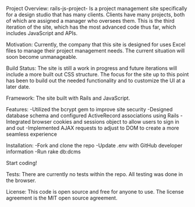 Project Overview: rails-js-project- Is a project management site specifically for a design studio that has many clients. Clients have many projects, both of which are assigned a manager who oversees them. This is the third iteration of the site, which has the most advanced code thus far, which includes JavaScript and APIs.

Motivation: Currently, the company that this site is designed for uses Excel files to manage their project management needs. The current situation will soon become unmanageable.

Build Status: The site is still a work in progress and future iterations will include a more built out CSS structure. The focus for the site up to this point has been to build out the needed functionality and to customize the UI at a later date.

Framework: The site built with Rails and JavaScript.

Features:
-Utilized the bcrypt gem to improve site security
-Designed database schema and configured ActiveRecord associations using Rails 
-Integrated browser cookies and sessions object to allow users to sign in and out 
-Implemented AJAX requests to adjust to DOM to create a more seamless experience

Installation:
-Fork and clone the repo
-Update .env with GitHub developer information
-Run rake db:dcms

Start coding!

Tests: There are currently no tests within the repo. All testing was done in the browser.

License: This code is open source and free for anyone to use. The license agreement is the MIT open source agreement.
